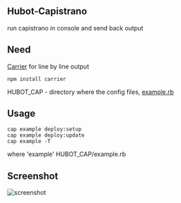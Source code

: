 ## Hubot-Capistrano

run capistrano in console and send back output

## Need

[Carrier](https://github.com/pgte/carrier) for line by line output
    
    npm install carrier

HUBOT_CAP - directory where the config files, [example.rb](https://github.com/pomeo/hubot-capistrano/blob/master/example.rb)
    
## Usage

    cap example deploy:setup
    cap example deploy:update
    cap example -T

where 'example' HUBOT_CAP/example.rb

## Screenshot

![screenshot](http://pomeo.github.com/images/hubot-capistrano.png)